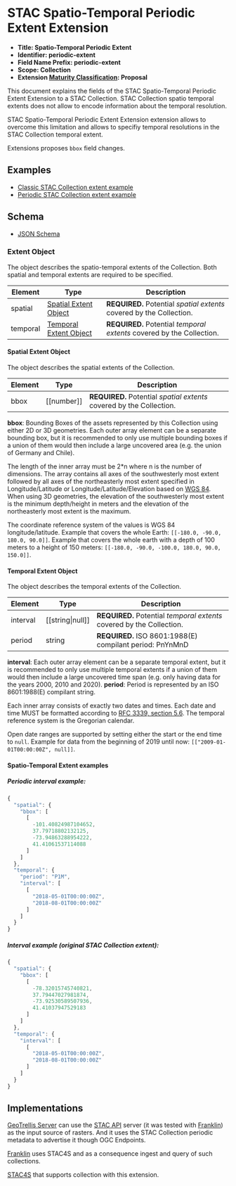 # STAC Spatio-Temporal Periodic Extent Extension

- **Title: Spatio-Temporal Periodic Extent**
- **Identifier: periodic-extent**
- **Field Name Prefix: periodic-extent**
- **Scope: Collection**
- **Extension [Maturity Classification](hhttps://github.com/radiantearth/stac-api-spec/blob/master/extensions.md#extension-maturity): Proposal**

This document explains the fields of the STAC Spatio-Temporal Periodic Extent Extension to a STAC Collection. 
STAC Collection spatio temporal extents does not allow to encode information about the temporal resolution.

STAC Spatio-Temporal Periodic Extent Extension extension allows to overcome this limitation and allows to specifiy temporal resolutions in the STAC Collection temporal extent.

Extensions proposes `bbox` field changes.

## Examples

- [Classic STAC Collection extent example](examples/classic.json)
- [Periodic STAC Collection extent example](examples/periodic.json)

## Schema

- [JSON Schema](json-schema/schema.json)

### Extent Object

The object describes the spatio-temporal extents of the Collection. Both spatial and temporal extents are required to be specified.

| Element  | Type                                              | Description                                                           |
| -------- | ------------------------------------------------- | --------------------------------------------------------------------- |
| spatial  | [Spatial Extent Object](#spatial-extent-object)   | **REQUIRED.** Potential *spatial extents* covered by the Collection.  |
| temporal | [Temporal Extent Object](#temporal-extent-object) | **REQUIRED.** Potential *temporal extents* covered by the Collection. |

#### Spatial Extent Object

The object describes the spatial extents of the Collection.

| Element | Type         | Description                                                          |
| ------- | ------------ | -------------------------------------------------------------------- |
| bbox    | \[\[number]] | **REQUIRED.** Potential *spatial extents* covered by the Collection. |

**bbox**: Bounding Boxes of the assets represented by this Collection using either 2D or 3D geometries. Each outer array element can be a separate bounding box, but it is recommended to only use multiple bounding boxes if a union of them would then include a large uncovered area (e.g. the union of Germany and Chile).

The length of the inner array must be 2*n where n is the number of dimensions. The array contains all axes of the southwesterly most extent followed by all axes of the northeasterly most extent specified in Longitude/Latitude or Longitude/Latitude/Elevation based on [WGS 84](http://www.opengis.net/def/crs/OGC/1.3/CRS84). When using 3D geometries, the elevation of the southwesterly most extent is the minimum depth/height in meters and the elevation of the northeasterly most extent is the maximum.

The coordinate reference system of the values is WGS 84 longitude/latitude. Example that covers the whole Earth: `[[-180.0, -90.0, 180.0, 90.0]]`.  Example that covers the whole earth with a depth of 100 meters to a height of 150 meters: `[[-180.0, -90.0, -100.0, 180.0, 90.0, 150.0]]`.

#### Temporal Extent Object

The object describes the temporal extents of the Collection.

| Element  | Type               | Description                                                           |
| -------- | ------------------ | --------------------------------------------------------------------- |
| interval | \[\[string\|null]] | **REQUIRED.** Potential *temporal extents* covered by the Collection. |
| period   | string             | **REQUIRED.** ISO 8601:1988(E) compilant period: PnYnMnD |

**interval**: Each outer array element can be a separate temporal extent, but it is recommended to only use multiple temporal extents if a union of them would then include a large uncovered time span (e.g. only having data for the years 2000, 2010 and 2020).
**period**: Period is represented by an ISO 8601:1988(E) compilant string.

Each inner array consists of exactly two dates and times. Each date and time MUST be formatted according to [RFC 3339, section 5.6](https://tools.ietf.org/html/rfc3339#section-5.6). The temporal reference system is the Gregorian calendar.

Open date ranges are supported by setting either the start or the end time to `null`. Example for data from the beginning of 2019 until now: `[["2009-01-01T00:00:00Z", null]]`. 

#### Spatio-Temporal Extent examples

##### Periodic interval example:

```javascript
{
  "spatial": {
    "bbox": [
      [
        -101.40824987104652,
        37.79718802132125,
        -73.94863288954222,
        41.41061537114088
      ]
    ]
  },
  "temporal": {
    "period": "P1M",
    "interval": [
      [
        "2018-05-01T00:00:00Z",
        "2018-08-01T00:00:00Z"
      ]
    ]
  }
}
```


##### Interval example (original STAC Collection extent):

```javascript
{
  "spatial": {
    "bbox": [
      [
        -78.32015745740821,
        37.79447027981874,
        -73.92530589507936,
        41.41037947529183
      ]
    ]
  },
  "temporal": {
    "interval": [
      [
        "2018-05-01T00:00:00Z",
        "2018-08-01T00:00:00Z"
      ]
    ]
  }
}
```

## Implementations

[GeoTrellis Server](https://github.com/geotrellis/geotrellis-server/) can use the [STAC API](https://github.com/radiantearth/stac-api-spec) server (it was tested with [Franklin](https://github.com/azavea/franklin)) as the input source of rasters. And it uses the STAC Collection periodic metadata to advertise it though OGC Endpoints.

[Franklin](https://github.com/azavea/franklin) uses STAC4S and as a consequence ingest and query of such collections.

[STAC4S](https://github.com/azavea/stac4s) that supports collection with this extension.
